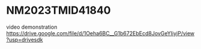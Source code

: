 # NM2023TMID41840
video demonstration
https://drive.google.com/file/d/1Oeha6BC__G1b672EbEcd8JovGeYIiyjP/view?usp=drivesdk
